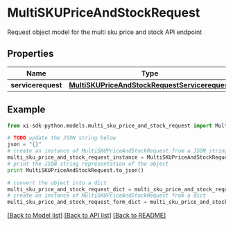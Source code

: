 # MultiSKUPriceAndStockRequest

Request object model for the multi sku price and stock API endpoint

## Properties

Name | Type | Description | Notes
------------ | ------------- | ------------- | -------------
**servicerequest** | [**MultiSKUPriceAndStockRequestServicerequest**](MultiSKUPriceAndStockRequestServicerequest.md) |  | [optional] 

## Example

```python
from xi-sdk-python.models.multi_sku_price_and_stock_request import MultiSKUPriceAndStockRequest

# TODO update the JSON string below
json = "{}"
# create an instance of MultiSKUPriceAndStockRequest from a JSON string
multi_sku_price_and_stock_request_instance = MultiSKUPriceAndStockRequest.from_json(json)
# print the JSON string representation of the object
print MultiSKUPriceAndStockRequest.to_json()

# convert the object into a dict
multi_sku_price_and_stock_request_dict = multi_sku_price_and_stock_request_instance.to_dict()
# create an instance of MultiSKUPriceAndStockRequest from a dict
multi_sku_price_and_stock_request_form_dict = multi_sku_price_and_stock_request.from_dict(multi_sku_price_and_stock_request_dict)
```
[[Back to Model list]](../README.md#documentation-for-models) [[Back to API list]](../README.md#documentation-for-api-endpoints) [[Back to README]](../README.md)


